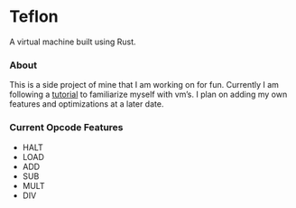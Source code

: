 # Teflon
A virtual machine built using Rust.

### About
This is a side project of mine that I am working on for fun. Currently I am following a [tutorial](https://blog.subnetzero.io/post/building-language-vm-part-01/) to familiarize myself with vm’s. I plan on adding my own features and optimizations at a later date.

### Current Opcode Features
- HALT
- LOAD
- ADD
- SUB
- MULT
- DIV
